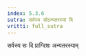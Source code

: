 ```yaml
---
index: 5.3.6
sutra: सर्वस्य सोऽन्यतरस्यां दि
vritti: full_sutra
---
```


सर्वस्य सः दि प्राग्दिशः अन्यतरस्याम्